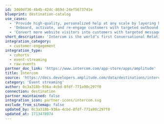 ```yaml
---
id: 3460df36-4b4b-42dc-869d-24ef5673741e
blueprint: destination-catalog
use_cases:
  - 'Provide high-quality, personalized help at any scale by layering human, self-serve, and proactive support.'
  - 'Onboard, activate, and re-engage customers with targeted outbound messages, product tours, and email campaigns.'
  - 'Convert more website visitors into customers with targeted messages, bots, and real-time chat.'
short_description: 'Intercom is the world’s first Conversational Relationship Platform, helping businesses build better customer relationships through personalized, messenger-based experiences.'
integration_category:
  - customer-engagement
integration_type:
  - cohorts
  - event-streaming
  - raw-events
partner_doc_link: 'https://www.intercom.com/app-store/apps/amplitude'
title: Intercom
source: 'https://docs.developers.amplitude.com/data/destinations/intercom'
category: 'Event streaming'
author: 0c3a318b-936a-4cbd-8fdf-771a90c297f0
connection: destination
partner_maintained: false
integration_icon: partner-icons/intercom.svg
exclude_from_sitemap: false
updated_by: 0c3a318b-936a-4cbd-8fdf-771a90c297f0
updated_at: 1713478974
---
```

